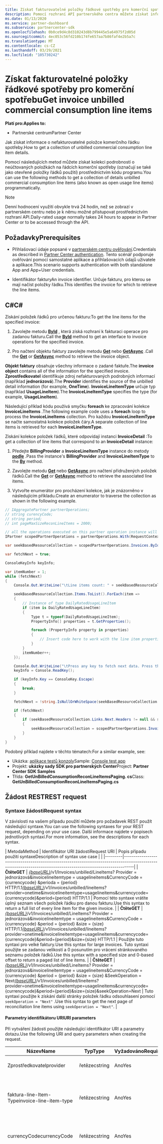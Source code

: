 ```yaml
---
title: Získat fakturovatelné položky řádkové spotřeby pro komerční spotřebu
description: Pomocí rozhraní API partnerského centra můžete získat informace o neúčtovaných podrobnostech o položkách na řádcích komerční spotřeby pro zadanou fakturu.
ms.date: 01/13/2020
ms.service: partner-dashboard
ms.subservice: partnercenter-sdk
ms.openlocfilehash: 0b0ce9d4c8d310243d8b799445e5a64975f2d05d
ms.sourcegitcommit: 4ec053c56fd210b174fe657aa7b86faf4e2b5a7c
ms.translationtype: MT
ms.contentlocale: cs-CZ
ms.lasthandoff: 03/29/2021
ms.locfileid: "105730242"
---
```

# <a name="get-invoice-unbilled-commercial-consumption-line-items"></a><span data-ttu-id="c122b-103">Získat fakturovatelné položky řádkové spotřeby pro komerční spotřebu</span><span class="sxs-lookup"><span data-stu-id="c122b-103">Get invoice unbilled commercial consumption line items</span></span>

<span data-ttu-id="c122b-104">**Platí pro:**</span><span class="sxs-lookup"><span data-stu-id="c122b-104">**Applies to:**</span></span>

- <span data-ttu-id="c122b-105">Partnerské centrum</span><span class="sxs-lookup"><span data-stu-id="c122b-105">Partner Center</span></span>

<span data-ttu-id="c122b-106">Jak získat informace o nefakturovatelné položce komerčního řádku spotřeby.</span><span class="sxs-lookup"><span data-stu-id="c122b-106">How to get a collection of unbilled commercial consumption line item details.</span></span>

<span data-ttu-id="c122b-107">Pomocí následujících metod můžete získat kolekci podrobností o neúčtovaných položkách na řádcích komerční spotřeby (označují se také jako otevřené položky řádků použití) prostřednictvím kódu programu.</span><span class="sxs-lookup"><span data-stu-id="c122b-107">You can use the following methods to get a collection of details unbilled commercial consumption line items (also known as open usage line items) programmatically.</span></span>

>[!NOTE]
><span data-ttu-id="c122b-108">Denní hodnocení využití obvykle trvá 24 hodin, než se zobrazí v partnerském centru nebo je k němu možné přistupovat prostřednictvím rozhraní API.</span><span class="sxs-lookup"><span data-stu-id="c122b-108">Daily-rated usage normally takes 24 hours to appear in Partner Center or to be accessed through the API.</span></span>

## <a name="prerequisites"></a><span data-ttu-id="c122b-109">Požadavky</span><span class="sxs-lookup"><span data-stu-id="c122b-109">Prerequisites</span></span>

- <span data-ttu-id="c122b-110">Přihlašovací údaje popsané v [partnerském centru ověřování](partner-center-authentication.md).</span><span class="sxs-lookup"><span data-stu-id="c122b-110">Credentials as described in [Partner Center authentication](partner-center-authentication.md).</span></span> <span data-ttu-id="c122b-111">Tento scénář podporuje ověřování pomocí samostatné aplikace a přihlašovacích údajů uživatele a aplikace.</span><span class="sxs-lookup"><span data-stu-id="c122b-111">This scenario supports authentication with both standalone App and App+User credentials.</span></span>

- <span data-ttu-id="c122b-112">Identifikátor faktury</span><span class="sxs-lookup"><span data-stu-id="c122b-112">An invoice identifier.</span></span> <span data-ttu-id="c122b-113">Určuje fakturu, pro kterou se mají načíst položky řádku.</span><span class="sxs-lookup"><span data-stu-id="c122b-113">This identifies the invoice for which to retrieve the line items.</span></span>

## <a name="c"></a><span data-ttu-id="c122b-114">C\#</span><span class="sxs-lookup"><span data-stu-id="c122b-114">C\#</span></span>

<span data-ttu-id="c122b-115">Získání položek řádků pro určenou fakturu:</span><span class="sxs-lookup"><span data-stu-id="c122b-115">To get the line items for the specified invoice:</span></span>

1. <span data-ttu-id="c122b-116">Zavolejte metodu [**ById**](/dotnet/api/microsoft.store.partnercenter.invoices.iinvoicecollection.byid) , která získá rozhraní k fakturaci operace pro zadanou fakturu.</span><span class="sxs-lookup"><span data-stu-id="c122b-116">Call the [**ById**](/dotnet/api/microsoft.store.partnercenter.invoices.iinvoicecollection.byid) method to get an interface to invoice operations for the specified invoice.</span></span>

2. <span data-ttu-id="c122b-117">Pro načtení objektu faktury zavolejte metodu [**Get**](/dotnet/api/microsoft.store.partnercenter.invoices.iinvoice.get) nebo [**GetAsync**](/dotnet/api/microsoft.store.partnercenter.invoices.iinvoice.getasync) .</span><span class="sxs-lookup"><span data-stu-id="c122b-117">Call the [**Get**](/dotnet/api/microsoft.store.partnercenter.invoices.iinvoice.get) or [**GetAsync**](/dotnet/api/microsoft.store.partnercenter.invoices.iinvoice.getasync) method to retrieve the invoice object.</span></span>

<span data-ttu-id="c122b-118">**Objekt faktury** obsahuje všechny informace o zadané faktuře.</span><span class="sxs-lookup"><span data-stu-id="c122b-118">The **invoice object** contains all of the information for the specified invoice.</span></span> <span data-ttu-id="c122b-119">**Zprostředkovatel** identifikuje zdroj nefakturovaných podrobných informací (například **jednorázová**).</span><span class="sxs-lookup"><span data-stu-id="c122b-119">The **Provider** identifies the source of the unbilled detail information (for example, **OneTime**).</span></span> <span data-ttu-id="c122b-120">**InvoiceLineItemType** určuje typ (například **UsageLineItem**).</span><span class="sxs-lookup"><span data-stu-id="c122b-120">The **InvoiceLineItemType** specifies the type (for example, **UsageLineItem**).</span></span>

<span data-ttu-id="c122b-121">Následující příklad kódu používá smyčku **foreach** ke zpracování kolekce **InvoiceLineItems** .</span><span class="sxs-lookup"><span data-stu-id="c122b-121">The following example code uses a **foreach** loop to process the **InvoiceLineItems** collection.</span></span> <span data-ttu-id="c122b-122">Pro každou **InvoiceLineItemType** se načte samostatná kolekce položek čáry.</span><span class="sxs-lookup"><span data-stu-id="c122b-122">A separate collection of line items is retrieved for each **InvoiceLineItemType**.</span></span>

<span data-ttu-id="c122b-123">Získání kolekce položek řádků, které odpovídají instanci **InvoiceDetail** :</span><span class="sxs-lookup"><span data-stu-id="c122b-123">To get a collection of line items that correspond to an **InvoiceDetail** instance:</span></span>

1. <span data-ttu-id="c122b-124">Předejte **BillingProvider** a **InvoiceLineItemType** instance do metody [**podle**](/dotnet/api/microsoft.store.partnercenter.invoices.iinvoice.by) .</span><span class="sxs-lookup"><span data-stu-id="c122b-124">Pass the instance's **BillingProvider** and **InvoiceLineItemType** to the [**By**](/dotnet/api/microsoft.store.partnercenter.invoices.iinvoice.by) method.</span></span>

2. <span data-ttu-id="c122b-125">Zavolejte metodu [**Get**](/dotnet/api/microsoft.store.partnercenter.invoices.iinvoice.get) nebo [**GetAsync**](/dotnet/api/microsoft.store.partnercenter.invoices.iinvoice.getasync) pro načtení přidružených položek řádků.</span><span class="sxs-lookup"><span data-stu-id="c122b-125">Call the [**Get**](/dotnet/api/microsoft.store.partnercenter.invoices.iinvoice.get) or [**GetAsync**](/dotnet/api/microsoft.store.partnercenter.invoices.iinvoice.getasync) method to retrieve the associated line items.</span></span>
3. <span data-ttu-id="c122b-126">Vytvořte enumerátor pro procházení kolekce, jak je znázorněno v následujícím příkladu.</span><span class="sxs-lookup"><span data-stu-id="c122b-126">Create an enumerator to traverse the collection as shown in the following example.</span></span>

``` csharp
// IAggregatePartner partnerOperations;
// string curencyCode;
// string period;
// int pageMaxSizeReconLineItems = 2000;

// all the operations executed on this partner operation instance will share the same correlation Id but will differ in request Id
IPartner scopedPartnerOperations = partnerOperations.With(RequestContextFactory.Instance.Create(Guid.NewGuid()));

var seekBasedResourceCollection = scopedPartnerOperations.Invoices.ById("unbilled").By("onetime", "usagelineitems", curencyCode, period, pageMaxSizeReconLineItems).Get();

var fetchNext = true;

ConsoleKeyInfo keyInfo;

var itemNumber = 1;
while (fetchNext)
{
    Console.Out.WriteLine("\tLine items count: " + seekBasedResourceCollection.Items.Count());

    seekBasedResourceCollection.Items.ToList().ForEach(item =>
    {
        // Instance of type DailyRatedUsageLineItem
        if (item is DailyRatedUsageLineItem)
        {
            Type t = typeof(DailyRatedUsageLineItem);
            PropertyInfo[] properties = t.GetProperties();

            foreach (PropertyInfo property in properties)
            {
                // Insert code here to work with the line item properties
            }
        }
        itemNumber++;
    });

    Console.Out.WriteLine("\tPress any key to fetch next data. Press the Escape (Esc) key to quit: \n");
    keyInfo = Console.ReadKey();

    if (keyInfo.Key == ConsoleKey.Escape)
    {
        break;
    }

    fetchNext = !string.IsNullOrWhiteSpace(seekBasedResourceCollection.ContinuationToken);

    if (fetchNext)
    {
        if (seekBasedResourceCollection.Links.Next.Headers != null && seekBasedResourceCollection.Links.Next.Headers.Any())
        {
            seekBasedResourceCollection = scopedPartnerOperations.Invoices.ById("unbilled").By("onetime", "usagelineitems", curencyCode, period, pageMaxSizeReconLineItems).Seek(seekBasedResourceCollection.ContinuationToken, SeekOperation.Next);
        }
    }
}
```

<span data-ttu-id="c122b-127">Podobný příklad najdete v těchto tématech:</span><span class="sxs-lookup"><span data-stu-id="c122b-127">For a similar example, see:</span></span>

- <span data-ttu-id="c122b-128">Ukázka: [aplikace testů konzoly](console-test-app.md)</span><span class="sxs-lookup"><span data-stu-id="c122b-128">Sample: [Console test app](console-test-app.md)</span></span>
- <span data-ttu-id="c122b-129">Projekt: **ukázky sady SDK pro partnerských Center**</span><span class="sxs-lookup"><span data-stu-id="c122b-129">Project: **Partner Center SDK Samples**</span></span>
- <span data-ttu-id="c122b-130">Třída: **GetUnBilledConsumptionReconLineItemsPaging. cs**</span><span class="sxs-lookup"><span data-stu-id="c122b-130">Class: **GetUnBilledConsumptionReconLineItemsPaging.cs**</span></span>

## <a name="rest-request"></a><span data-ttu-id="c122b-131">Žádost REST</span><span class="sxs-lookup"><span data-stu-id="c122b-131">REST request</span></span>

### <a name="request-syntax"></a><span data-ttu-id="c122b-132">Syntaxe žádosti</span><span class="sxs-lookup"><span data-stu-id="c122b-132">Request syntax</span></span>

<span data-ttu-id="c122b-133">V závislosti na vašem případu použití můžete pro požadavek REST použít následující syntaxe.</span><span class="sxs-lookup"><span data-stu-id="c122b-133">You can use the following syntaxes for your REST request, depending on your use case.</span></span> <span data-ttu-id="c122b-134">Další informace najdete v popisech jednotlivých syntaxí.</span><span class="sxs-lookup"><span data-stu-id="c122b-134">For more information, see the descriptions for each syntax.</span></span>

 | <span data-ttu-id="c122b-135">Metoda</span><span class="sxs-lookup"><span data-stu-id="c122b-135">Method</span></span>  | <span data-ttu-id="c122b-136">Identifikátor URI žádosti</span><span class="sxs-lookup"><span data-stu-id="c122b-136">Request URI</span></span>         | <span data-ttu-id="c122b-137">Popis případu použití syntaxe</span><span class="sxs-lookup"><span data-stu-id="c122b-137">Description of syntax use case</span></span> |                                                                                                                                            |
|---------|-----------------------------------------------------------------------------------------------------------------------------------------------------------------|
| <span data-ttu-id="c122b-138">**Čtěte**</span><span class="sxs-lookup"><span data-stu-id="c122b-138">**GET**</span></span> | <span data-ttu-id="c122b-139">[*{baseURL}*](partner-center-rest-urls.md)/v1/Invoices/unbilled/LineItems? Provider = jednorázová&invoicelineitemtype = usagelineitems&CurrencyCode = {currencycode} &perioda = {period} HTTP/1.1</span><span class="sxs-lookup"><span data-stu-id="c122b-139">[*{baseURL}*](partner-center-rest-urls.md)/v1/invoices/unbilled/lineitems?provider=onetime&invoicelineitemtype=usagelineitems&currencycode={currencycode}&period={period} HTTP/1.1</span></span>                              | <span data-ttu-id="c122b-140">Pomocí této syntaxe vrátíte úplný seznam všech položek řádku pro danou fakturu.</span><span class="sxs-lookup"><span data-stu-id="c122b-140">Use this syntax to return a full list of every line item for the given invoice.</span></span> |
| <span data-ttu-id="c122b-141">**Čtěte**</span><span class="sxs-lookup"><span data-stu-id="c122b-141">**GET**</span></span> | <span data-ttu-id="c122b-142">[*{baseURL}*](partner-center-rest-urls.md)/v1/Invoices/unbilled/LineItems? Provider = jednorázová&invoicelineitemtype = usagelineitems&CurrencyCode = {currencycode} &period = {period} &size = {size} HTTP/1.1</span><span class="sxs-lookup"><span data-stu-id="c122b-142">[*{baseURL}*](partner-center-rest-urls.md)/v1/invoices/unbilled/lineitems?provider=onetime&invoicelineitemtype=usagelineitems&currencycode={currencycode}&period={period}&size={size} HTTP/1.1</span></span>  | <span data-ttu-id="c122b-143">Použijte tuto syntaxi pro velké faktury.</span><span class="sxs-lookup"><span data-stu-id="c122b-143">Use this syntax for large invoices.</span></span> <span data-ttu-id="c122b-144">Tuto syntaxi použijte se zadanou velikostí a 0 posunutím pro vrácení stránkovaného seznamu položek řádků.</span><span class="sxs-lookup"><span data-stu-id="c122b-144">Use this syntax with a specified size and 0-based offset to return a paged list of line items.</span></span> |
| <span data-ttu-id="c122b-145">**Čtěte**</span><span class="sxs-lookup"><span data-stu-id="c122b-145">**GET**</span></span> | <span data-ttu-id="c122b-146">[*{baseURL}*](partner-center-rest-urls.md)/v1/Invoices/unbilled/LineItems? Provider = jednorázová&invoicelineitemtype = usagelineitems&CurrencyCode = {currencycode} &period = {period} &size = {size} &SeekOperation = Next</span><span class="sxs-lookup"><span data-stu-id="c122b-146">[*{baseURL}*](partner-center-rest-urls.md)/v1/invoices/unbilled/lineitems?provider=onetime&invoicelineitemtype=usagelineitems&currencycode={currencycode}&period={period}&size={size}&seekOperation=Next</span></span>                               | <span data-ttu-id="c122b-147">Tuto syntaxi použijte k získání další stránky položek řádku odsouhlasení pomocí `seekOperation = "Next"` .</span><span class="sxs-lookup"><span data-stu-id="c122b-147">Use this syntax to get the next page of reconciliation line items using `seekOperation = "Next"`.</span></span> |

#### <a name="uri-parameters"></a><span data-ttu-id="c122b-148">Parametry identifikátoru URI</span><span class="sxs-lookup"><span data-stu-id="c122b-148">URI parameters</span></span>

<span data-ttu-id="c122b-149">Při vytváření žádosti použijte následující identifikátor URI a parametry dotazu.</span><span class="sxs-lookup"><span data-stu-id="c122b-149">Use the following URI and query parameters when creating the request.</span></span>

| <span data-ttu-id="c122b-150">Název</span><span class="sxs-lookup"><span data-stu-id="c122b-150">Name</span></span>                   | <span data-ttu-id="c122b-151">Typ</span><span class="sxs-lookup"><span data-stu-id="c122b-151">Type</span></span>   | <span data-ttu-id="c122b-152">Vyžadováno</span><span class="sxs-lookup"><span data-stu-id="c122b-152">Required</span></span> | <span data-ttu-id="c122b-153">Popis</span><span class="sxs-lookup"><span data-stu-id="c122b-153">Description</span></span>                                                                     |
|------------------------|--------|----------|---------------------------------------------------------------------------------|
| <span data-ttu-id="c122b-154">Zprostředkovatel</span><span class="sxs-lookup"><span data-stu-id="c122b-154">provider</span></span>               | <span data-ttu-id="c122b-155">řetězec</span><span class="sxs-lookup"><span data-stu-id="c122b-155">string</span></span> | <span data-ttu-id="c122b-156">Ano</span><span class="sxs-lookup"><span data-stu-id="c122b-156">Yes</span></span>      | <span data-ttu-id="c122b-157">Zprostředkovatel: "**jednorázová**".</span><span class="sxs-lookup"><span data-stu-id="c122b-157">The provider: "**OneTime**".</span></span>                                                |
| <span data-ttu-id="c122b-158">faktura-line-Item-Type</span><span class="sxs-lookup"><span data-stu-id="c122b-158">invoice-line-item-type</span></span> | <span data-ttu-id="c122b-159">řetězec</span><span class="sxs-lookup"><span data-stu-id="c122b-159">string</span></span> | <span data-ttu-id="c122b-160">Ano</span><span class="sxs-lookup"><span data-stu-id="c122b-160">Yes</span></span>      | <span data-ttu-id="c122b-161">Typ podrobností o faktuře: "**UsageLineItems**", "**UsageLineItems**".</span><span class="sxs-lookup"><span data-stu-id="c122b-161">The type of invoice detail: "**UsageLineItems**", "**UsageLineItems**".</span></span>               |
| <span data-ttu-id="c122b-162">currencyCode</span><span class="sxs-lookup"><span data-stu-id="c122b-162">currencyCode</span></span>           | <span data-ttu-id="c122b-163">řetězec</span><span class="sxs-lookup"><span data-stu-id="c122b-163">string</span></span> | <span data-ttu-id="c122b-164">Ano</span><span class="sxs-lookup"><span data-stu-id="c122b-164">Yes</span></span>      | <span data-ttu-id="c122b-165">Kód měny pro nefakturovatelné položky řádku</span><span class="sxs-lookup"><span data-stu-id="c122b-165">The currency code for the unbilled line items.</span></span>                                  |
| <span data-ttu-id="c122b-166">period</span><span class="sxs-lookup"><span data-stu-id="c122b-166">period</span></span>                 | <span data-ttu-id="c122b-167">řetězec</span><span class="sxs-lookup"><span data-stu-id="c122b-167">string</span></span> | <span data-ttu-id="c122b-168">Ano</span><span class="sxs-lookup"><span data-stu-id="c122b-168">Yes</span></span>      | <span data-ttu-id="c122b-169">Období pro nefakturované rekognoskaci (například: **Current**, **Previous**).</span><span class="sxs-lookup"><span data-stu-id="c122b-169">The period for unbilled recon (for example: **current**, **previous**).</span></span> <span data-ttu-id="c122b-170">Předpokládejme, že v lednu potřebujete zadat dotaz na nefakturovaná data o využití fakturačního cyklu (01/01/2020 – 01/31/2020), vyberte perioda jako **aktuální,** jinak **předchozí.**</span><span class="sxs-lookup"><span data-stu-id="c122b-170">Suppose you need to query your unbilled usage data of the billing cycle (01/01/2020 – 01/31/2020) in January, choose period as **“Current,”** else **“Previous.”**</span></span> |
| <span data-ttu-id="c122b-171">size</span><span class="sxs-lookup"><span data-stu-id="c122b-171">size</span></span>                   | <span data-ttu-id="c122b-172">číslo</span><span class="sxs-lookup"><span data-stu-id="c122b-172">number</span></span> | <span data-ttu-id="c122b-173">Ne</span><span class="sxs-lookup"><span data-stu-id="c122b-173">No</span></span>       | <span data-ttu-id="c122b-174">Maximální počet položek, které se mají vrátit.</span><span class="sxs-lookup"><span data-stu-id="c122b-174">The maximum number of items to return.</span></span> <span data-ttu-id="c122b-175">Výchozí velikost je 2000.</span><span class="sxs-lookup"><span data-stu-id="c122b-175">The default size is 2000.</span></span>                    |
| <span data-ttu-id="c122b-176">seekOperation</span><span class="sxs-lookup"><span data-stu-id="c122b-176">seekOperation</span></span>          | <span data-ttu-id="c122b-177">řetězec</span><span class="sxs-lookup"><span data-stu-id="c122b-177">string</span></span> | <span data-ttu-id="c122b-178">No</span><span class="sxs-lookup"><span data-stu-id="c122b-178">No</span></span>       | <span data-ttu-id="c122b-179">Nastavte `seekOperation=Next` , aby se získala další stránka položek řádku odsouhlasení.</span><span class="sxs-lookup"><span data-stu-id="c122b-179">Set `seekOperation=Next` to get the next page of reconciliation line items.</span></span>                |

### <a name="request-headers"></a><span data-ttu-id="c122b-180">Hlavičky požadavku</span><span class="sxs-lookup"><span data-stu-id="c122b-180">Request headers</span></span>

<span data-ttu-id="c122b-181">Další informace najdete v tématu [záhlaví REST partnerského centra](headers.md).</span><span class="sxs-lookup"><span data-stu-id="c122b-181">For more information, see [Partner Center REST headers](headers.md).</span></span>

### <a name="request-body"></a><span data-ttu-id="c122b-182">Text požadavku</span><span class="sxs-lookup"><span data-stu-id="c122b-182">Request body</span></span>

<span data-ttu-id="c122b-183">Žádné</span><span class="sxs-lookup"><span data-stu-id="c122b-183">None.</span></span>

## <a name="rest-response"></a><span data-ttu-id="c122b-184">Odpověď REST</span><span class="sxs-lookup"><span data-stu-id="c122b-184">REST response</span></span>

<span data-ttu-id="c122b-185">V případě úspěchu obsahuje odpověď kolekci podrobností položky řádku.</span><span class="sxs-lookup"><span data-stu-id="c122b-185">If successful, the response contains the collection of line item details.</span></span>

<span data-ttu-id="c122b-186">*Pro položku řádku **ChargeType** je hodnota **Nákup** namapována na hodnotu **New** a **náhrada** hodnoty je namapována na **Canceled**.*</span><span class="sxs-lookup"><span data-stu-id="c122b-186">*For the line item **ChargeType**, the value **Purchase** is mapped to **New** and the value **Refund** is mapped to **Cancel**.*</span></span>

### <a name="response-success-and-error-codes"></a><span data-ttu-id="c122b-187">Úspěšné odpovědi a chybové kódy</span><span class="sxs-lookup"><span data-stu-id="c122b-187">Response success and error codes</span></span>

<span data-ttu-id="c122b-188">Každá odpověď je dodávána se stavovým kódem HTTP, který označuje úspěch nebo selhání a další informace o ladění.</span><span class="sxs-lookup"><span data-stu-id="c122b-188">Each response comes with an HTTP status code that indicates success or failure and additional debugging information.</span></span> <span data-ttu-id="c122b-189">Použijte nástroj pro trasování sítě ke čtení tohoto kódu, typu chyby a dalších parametrů.</span><span class="sxs-lookup"><span data-stu-id="c122b-189">Use a network trace tool to read this code, error type, and additional parameters.</span></span> <span data-ttu-id="c122b-190">Úplný seznam najdete v tématu [kódy chyb REST partnerského centra](error-codes.md).</span><span class="sxs-lookup"><span data-stu-id="c122b-190">For the full list, see [Partner Center REST error codes](error-codes.md).</span></span>

## <a name="request-response-examples"></a><span data-ttu-id="c122b-191">Příklady požadavků a odpovědí</span><span class="sxs-lookup"><span data-stu-id="c122b-191">Request-response examples</span></span>

### <a name="request-response-example-1"></a><span data-ttu-id="c122b-192">Požadavek-odpověď – příklad 1</span><span class="sxs-lookup"><span data-stu-id="c122b-192">Request-response example 1</span></span>

<span data-ttu-id="c122b-193">Následující podrobnosti se vztahují na tento příklad:</span><span class="sxs-lookup"><span data-stu-id="c122b-193">The following details apply to this example:</span></span>

- <span data-ttu-id="c122b-194">**Zprostředkovatel**: **jednorázová**</span><span class="sxs-lookup"><span data-stu-id="c122b-194">**Provider**: **OneTime**</span></span>
- <span data-ttu-id="c122b-195">**InvoiceLineItemType**: **UsageLineItems**</span><span class="sxs-lookup"><span data-stu-id="c122b-195">**InvoiceLineItemType**: **UsageLineItems**</span></span>
- <span data-ttu-id="c122b-196">**Období**: **předchozí**</span><span class="sxs-lookup"><span data-stu-id="c122b-196">**Period**: **Previous**</span></span>

#### <a name="request-example-1"></a><span data-ttu-id="c122b-197">Příklad žádosti 1</span><span class="sxs-lookup"><span data-stu-id="c122b-197">Request example 1</span></span>

```http
GET https://api.partnercenter.microsoft.com/v1//invoices/unbilled/lineitems?provider=onetime&invoicelineitemtype=usagelineitems&currencycode=usd&period=previous&size=2000 HTTP/1.1
Authorization: Bearer <token>
Accept: application/json
MS-RequestId: 1234ecb8-37af-45f4-a1a1-358de3ca2b9e
MS-CorrelationId: 5e612512-4345-4bb0-866e-47aeda031234
X-Locale: en-US
MS-PartnerCenter-Application: Partner Center .NET SDK Samples
Host: api.partnercenter.microsoft.com
```

### <a name="response-example-1"></a><span data-ttu-id="c122b-198">Příklad odpovědi 1</span><span class="sxs-lookup"><span data-stu-id="c122b-198">Response example 1</span></span>

```http
HTTP/1.1 200 OK
Content-Length: 2484
Content-Type: application/json; charset=utf-8
MS-CorrelationId: 5e612512-4345-4bb0-866e-47aeda031234
MS-RequestId: 1234ecb8-37af-45f4-a1a1-358de3ca2b9e
MS-CV: bpqyomePDUqrSSYC.0
MS-ServerId: 202010406
Date: Wed, 20 Feb 2019 19:59:27 GMT

{
    "totalCount": 2,
    "items": [
        {
            "partnerId": "00083575-bbd0-54de-b2ad-0f5b0e927d71",
            "partnerName": "MTBC",
            "customerId": "",
            "customerName": "",
            "customerDomainName": "",
            "invoiceNumber": "",
            "productId": "",
            "skuId": "",
            "availabilityId": "",
            "skuName": "VM-Series Next-Generation Firewall (Bundle 2 PAYG)",
            "productName": "VM-Series Next Generation Firewall",
            "publisherName": "Test Alto Networks, Inc.",
            "publisherId": "",
            "subscriptionId": "12345678-04d9-421c-baf8-e3b8dd62ddba",
            "subscriptionDescription": "Pay-As-You-Go",
            "chargeStartDate": "2019-01-01T00:00:00Z",
            "chargeEndDate": "2019-02-01T00:00:00Z",
            "usageDate": "2019-01-01T00:00:00Z",
            "meterType": "1 Compute Hour - 4core",
            "meterCategory": "Virtual Machine Licenses",
            "meterId": "4core",
            "meterSubCategory": "VM-Series Next Generation Firewall",
            "meterName": "VM-Series Next Generation Firewall - VM-Series Next-Generation Firewall (Bundle 2 PAYG) - 4 Core Hours",
            "meterRegion": "",
            "unitOfMeasure": "1 Hour",
            "resourceLocation": "EASTUS",
            "consumedService": "Microsoft.Compute",
            "resourceGroup": "ECH-PAN-RG",
            "resourceUri": "/subscriptions/12345678-04d9-421c-baf8-e3b8dd62ddba/resourceGroups/ECH-PAN-RG/providers/Microsoft.Compute/virtualMachines/echpanfw",
            "tags": "",
            "additionalInfo": "{  \"ImageType\": null,  \"ServiceType\": \"Standard_D3_v2\",  \"VMName\": null,  \"VMProperties\": null,  \"UsageType\": \"ComputeHR_SW\"}",
            "serviceInfo1": "",
            "serviceInfo2": "",
            "customerCountry": "",
            "mpnId": "1234567",
            "resellerMpnId": "",
            "chargeType": "",
            "unitPrice": 1.2799888920023,
            "quantity": 24.0,
            "unitType": "",
            "billingPreTaxTotal": 30.7197334080551,
            "billingCurrency": "USD",
            "pricingPreTaxTotal": 30.7197334080551,
            "pricingCurrency": "USD",
            "entitlementId": "1234547f-b249-4edd-9319-637862d8c0b4",
            "entitlementDescription": "Partner Subscription",
            "pcToBCExchangeRate": 1,
            "pcToBCExchangeRateDate": "2019-08-01T00:00:00Z",
            "effectiveUnitPrice": 0,
            "rateOfPartnerEarnedCredit": 0,
            "rateOfCredit": 0,
            "creditType": "Credit Not Applied",
            "invoiceLineItemType": "usage_line_items",
            "billingProvider": "marketplace",
            "attributes": {
                "objectType": "DailyRatedUsageLineItem"
            }
         },
         {
            "partnerId": "00083575-bbd0-54de-b2ad-0f5b0e927d71",
            "partnerName": "MTBC",
            "customerId": "",
            "customerName": "",
            "customerDomainName": "",
            "invoiceNumber": "",
            "productId": "",
            "skuId": "",
            "availabilityId": "",
            "skuName": "VM-Series Next-Generation Firewall (Bundle 2 PAYG)",
            "productName": "VM-Series Next Generation Firewall",
            "publisherName": "Test Alto Networks, Inc.",
            "publisherId": "",
            "subscriptionId": "12345678-04d9-421c-baf8-e3b8dd62ddba",
            "subscriptionDescription": "Pay-As-You-Go",
            "chargeStartDate": "2019-01-01T00:00:00Z",
            "chargeEndDate": "2019-02-01T00:00:00Z",
            "usageDate": "2019-01-02T00:00:00Z",
            "meterType": "1 Compute Hour - 4core",
            "meterCategory": "Virtual Machine Licenses",
            "meterId": "4core",
            "meterSubCategory": "VM-Series Next Generation Firewall",
            "meterName": "VM-Series Next Generation Firewall - VM-Series Next-Generation Firewall (Bundle 2 PAYG) - 4 Core Hours",
            "meterRegion": "",
            "unitOfMeasure": "1 Hour",
            "resourceLocation": "EASTUS",
            "consumedService": "Microsoft.Compute",
            "resourceGroup": "ECH-PAN-RG",
            "resourceUri": "/subscriptions/12345678-04d9-421c-baf8-e3b8dd62ddba/resourceGroups/ECH-PAN-RG/providers/Microsoft.Compute/virtualMachines/echpanfw",
            "tags": "",
            "additionalInfo": "{  \"ImageType\": null,  \"ServiceType\": \"Standard_D3_v2\",  \"VMName\": null,  \"VMProperties\": null,  \"UsageType\": \"ComputeHR_SW\"}",
            "serviceInfo1": "",
            "serviceInfo2": "",
            "customerCountry": "",
            "mpnId": "1234567",
            "resellerMpnId": "",
            "chargeType": "",
            "unitPrice": 1.2799888920023,
            "quantity": 24.0,
            "unitType": "",
            "billingPreTaxTotal": 30.7197334080551,
            "billingCurrency": "USD",
            "pricingPreTaxTotal": 30.7197334080551,
            "pricingCurrency": "USD",
            "entitlementId": "31cdf47f-b249-4edd-9319-637862d12345",
            "entitlementDescription": "Partner Subscription",
            "pcToBCExchangeRate": 1,
            "pcToBCExchangeRateDate": "2019-08-01T00:00:00Z",
            "effectiveUnitPrice": 0,
            "rateOfPartnerEarnedCredit": 0,
            "rateOfCredit": 1,
            "creditType": "Azure Credit Applied",
            "invoiceLineItemTypce": "usage_line_items",
            "billingProvider": "marketplace",
            "attributes": {
                "objectType": "DailyRatedUsageLineItem"
            }
        }
    ],
    "links": {
        "self": {
            "uri": "/invoices/unbilled/lineitems?provider=onetime&invoicelineitemtype=usagelineitems&currencycode=usd&period=previous&size=2000",
            "method": "GET",
            "headers": []
        },
        "next": {
            "uri": "/invoices/unbilled/lineitems?provider=onetime&invoicelineitemtype=usagelineitems&currencycode=usd&period=previous&size=2000&seekOperation=Next",
            "method": "GET",
            "headers": [
                {
                    "key": "MS-ContinuationToken",
                    "value": "AQAAAA=="
                }
            ]
        }
    },
    "attributes": {
        "objectType": "Collection"
    }
}
```

### <a name="request-response-example-2"></a><span data-ttu-id="c122b-199">Požadavek-odpověď – příklad 2</span><span class="sxs-lookup"><span data-stu-id="c122b-199">Request-response example 2</span></span>

<span data-ttu-id="c122b-200">Následující podrobnosti se vztahují na tento příklad:</span><span class="sxs-lookup"><span data-stu-id="c122b-200">The following details apply to this example:</span></span>

- <span data-ttu-id="c122b-201">**Zprostředkovatel**: **jednorázová**</span><span class="sxs-lookup"><span data-stu-id="c122b-201">**Provider**: **OneTime**</span></span>
- <span data-ttu-id="c122b-202">**InvoiceLineItemType**: **UsageLineItems**</span><span class="sxs-lookup"><span data-stu-id="c122b-202">**InvoiceLineItemType**: **UsageLineItems**</span></span>
- <span data-ttu-id="c122b-203">**Období**: **předchozí**</span><span class="sxs-lookup"><span data-stu-id="c122b-203">**Period**: **Previous**</span></span>
- <span data-ttu-id="c122b-204">**SeekOperation**: **Další**</span><span class="sxs-lookup"><span data-stu-id="c122b-204">**SeekOperation**: **Next**</span></span>

#### <a name="request-example-2"></a><span data-ttu-id="c122b-205">Příklad žádosti 2</span><span class="sxs-lookup"><span data-stu-id="c122b-205">Request example 2</span></span>

```http
GET https://api.partnercenter.microsoft.com/v1/invoices/unbilled/lineitems?provider=onetime&invoiceLineItemType=usagelineitems&currencyCode=usd&period=previous&size=2000&seekoperation=next HTTP/1.1
Authorization: Bearer <token>
Accept: application/json
MS-ContinuationToken: d19617b8-fbe5-4684-a5d8-0230972fb0cf,0705c4a9-39f7-4261-ba6d-53e24a9ce47d_a4ayc/80/OGda4BO/1o/V0etpOqiLx1JwB5S3beHW0s=,0d81c700-98b4-4b13-9129-ffd5620f72e7
MS-RequestId: 1234ecb8-37af-45f4-a1a1-358de3ca2b9e
MS-CorrelationId: 5e612512-4345-4bb0-866e-47aeda031234
X-Locale: en-US
MS-PartnerCenter-Application: Partner Center .NET SDK Samples
Host: api.partnercenter.microsoft.com
```

#### <a name="response-example-2"></a><span data-ttu-id="c122b-206">Příklad odpovědi 2</span><span class="sxs-lookup"><span data-stu-id="c122b-206">Response example 2</span></span>

```http
HTTP/1.1 200 OK
Content-Length: 2484
Content-Type: application/json; charset=utf-8
MS-CorrelationId: 5e612512-4345-4bb0-866e-47aeda031234
MS-RequestId: 1234ecb8-37af-45f4-a1a1-358de3ca2b9e
MS-CV: bpqyomePDUqrSSYC.0
MS-ServerId: 202010406
Date: Wed, 20 Feb 2019 19:59:27 GMT

{
    "totalCount": 1,
    "items": [
        {
            "partnerId": "00083575-bbd0-54de-b2ad-0f5b0e927d71",
            "partnerName": "MTBC",
            "customerId": "",
            "customerName": "",
            "customerDomainName": "",
            "invoiceNumber": "",
            "productId": "",
            "skuId": "",
            "availabilityId": "",
            "skuName": "VM-Series Next-Generation Firewall (Bundle 2 PAYG)",
            "productName": "VM-Series Next Generation Firewall",
            "publisherName": "Test Alto Networks, Inc.",
            "publisherId": "",
            "subscriptionId": "12345678-04d9-421c-baf8-e3b8dd62ddba",
            "subscriptionDescription": "Pay-As-You-Go",
            "chargeStartDate": "2019-01-01T00:00:00Z",
            "chargeEndDate": "2019-02-01T00:00:00Z",
            "usageDate": "2019-01-02T00:00:00Z",
            "meterType": "1 Compute Hour - 4core",
            "meterCategory": "Virtual Machine Licenses",
            "meterId": "4core",
            "meterSubCategory": "VM-Series Next Generation Firewall",
            "meterName": "VM-Series Next Generation Firewall - VM-Series Next-Generation Firewall (Bundle 2 PAYG) - 4 Core Hours",
            "meterRegion": "",
            "unitOfMeasure": "1 Hour",
            "resourceLocation": "EASTUS",
            "consumedService": "Microsoft.Compute",
            "resourceGroup": "ECH-PAN-RG",
            "resourceUri": "/subscriptions/12345678-04d9-421c-baf8-e3b8dd62ddba/resourceGroups/ECH-PAN-RG/providers/Microsoft.Compute/virtualMachines/echpanfw",
            "tags": "",
            "additionalInfo": "{  \"ImageType\": null,  \"ServiceType\": \"Standard_D3_v2\",  \"VMName\": null,  \"VMProperties\": null,  \"UsageType\": \"ComputeHR_SW\"}",
            "serviceInfo1": "",
            "serviceInfo2": "",
            "customerCountry": "",
            "mpnId": "1234567",
            "resellerMpnId": "",
            "chargeType": "",
            "unitPrice": 1.2799888920023,
            "quantity": 24.0,
            "unitType": "",
            "billingPreTaxTotal": 30.7197334080551,
            "billingCurrency": "USD",
            "pricingPreTaxTotal": 30.7197334080551,
            "pricingCurrency": "USD",
            "entitlementId": "31cdf47f-b249-4edd-9319-637862d8c0b4",
            "entitlementDescription": "Partner Subscription",
            "pcToBCExchangeRate": 1,
            "pcToBCExchangeRateDate": "2019-08-01T00:00:00Z",
            "effectiveUnitPrice": 0,
            "rateOfPartnerEarnedCredit": 0.15,
            "rateOfCredit": 0.15,
            "creditType": "Partner Earned Credit Applied",
            "invoiceLineItemType": "usage_line_items",
            "billingProvider": "marketplace",
            "attributes": {
                "objectType": "DailyRatedUsageLineItem"
            }
        }
    ],
    "links": {
        "self": {
             "uri": "/invoices/unbilled/lineitems?provider=onetime&invoicelineitemtype=usagelineitems&currencycode=usd&period=previous&size=2000",
            "method": "GET",
            "headers": []
        }
    },
    "attributes": {
        "objectType": "Collection"
    }
}
```
